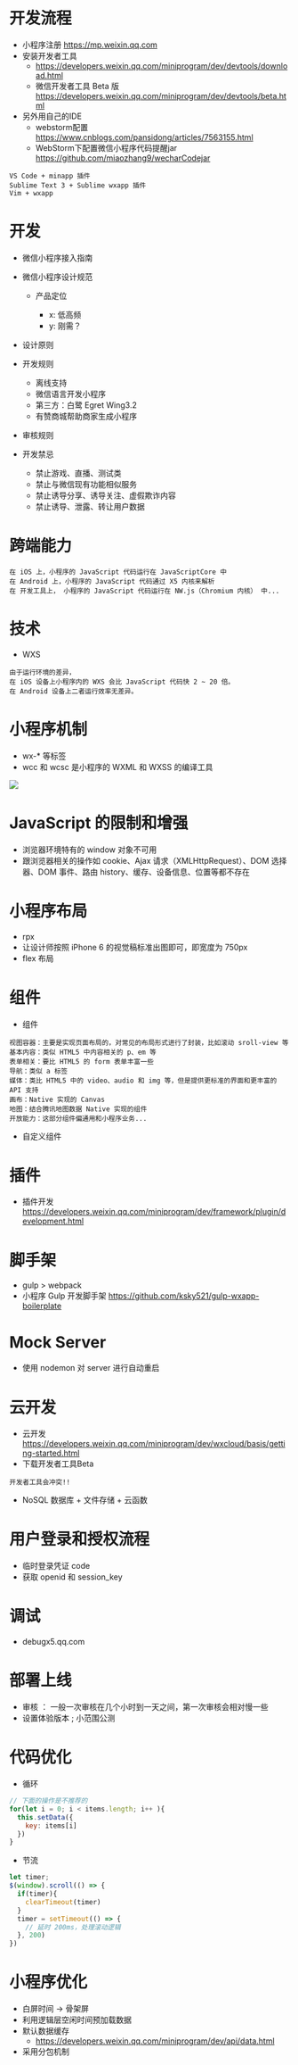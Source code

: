 # 开发流程

- 小程序注册 https://mp.weixin.qq.com
- 安装开发者工具 
  - https://developers.weixin.qq.com/miniprogram/dev/devtools/download.html
  - 微信开发者工具 Beta 版  https://developers.weixin.qq.com/miniprogram/dev/devtools/beta.html
- 另外用自己的IDE
  - webstorm配置 https://www.cnblogs.com/pansidong/articles/7563155.html
  - WebStorm下配置微信小程序代码提醒jar https://github.com/miaozhang9/wecharCodejar
  
```
VS Code + minapp 插件
Sublime Text 3 + Sublime wxapp 插件
Vim + wxapp
```

# 开发

- 微信小程序接入指南

- 微信小程序设计规范

  - 产品定位

    - x: 低高频
    - y: 刚需？

- 设计原则
- 开发规则
  - 离线支持
  - 微信语言开发小程序
  - 第三方：白鹭 Egret Wing3.2
  - 有赞商城帮助商家生成小程序

- 审核规则
- 开发禁忌
    - 禁止游戏、直播、测试类
    - 禁止与微信现有功能相似服务
    - 禁止诱导分享、诱导关注、虚假欺诈内容
    - 禁止诱导、泄露、转让用户数据

# 跨端能力

```
在 iOS 上，小程序的 JavaScript 代码运行在 JavaScriptCore 中
在 Android 上，小程序的 JavaScript 代码通过 X5 内核来解析
在 开发工具上， 小程序的 JavaScript 代码运行在 NW.js（Chromium 内核） 中...
```

# 技术

- WXS

```
由于运行环境的差异，
在 iOS 设备上小程序内的 WXS 会比 JavaScript 代码快 2 ~ 20 倍。
在 Android 设备上二者运行效率无差异。
```

# 小程序机制

- wx-* 等标签
- wcc 和 wcsc 是小程序的 WXML 和 WXSS 的编译工具

![](https://user-gold-cdn.xitu.io/2018/8/13/165313e72ea7a43a?imageView2/0/w/1280/h/960/format/webp/ignore-error/1)

# JavaScript 的限制和增强

- 浏览器环境特有的 window 对象不可用
- 跟浏览器相关的操作如 cookie、Ajax 请求（XMLHttpRequest）、DOM 选择器、DOM 事件、路由 history、缓存、设备信息、位置等都不存在

# 小程序布局

- rpx
- 让设计师按照 iPhone 6 的视觉稿标准出图即可，即宽度为 750px
- flex 布局

# 组件

- 组件

```
视图容器：主要是实现页面布局的，对常见的布局形式进行了封装，比如滚动 sroll-view 等
基本内容：类似 HTML5 中内容相关的 p、em 等
表单相关：要比 HTML5 的 form 表单丰富一些
导航：类似 a 标签
媒体：类比 HTML5 中的 video、audio 和 img 等，但是提供更标准的界面和更丰富的 API 支持
画布：Native 实现的 Canvas
地图：结合腾讯地图数据 Native 实现的组件
开放能力：这部分组件偏通用和小程序业务...
```

- 自定义组件

# 插件

- 插件开发 https://developers.weixin.qq.com/miniprogram/dev/framework/plugin/development.html

# 脚手架

- gulp > webpack
- 小程序 Gulp 开发脚手架 https://github.com/ksky521/gulp-wxapp-boilerplate

# Mock Server

- 使用 nodemon 对 server 进行自动重启

# 云开发

- 云开发 https://developers.weixin.qq.com/miniprogram/dev/wxcloud/basis/getting-started.html
- 下载开发者工具Beta

```
开发者工具会冲突!!
```

- NoSQL 数据库 + 文件存储 + 云函数

# 用户登录和授权流程

- 临时登录凭证 code
- 获取 openid 和 session_key

# 调试

- debugx5.qq.com

# 部署上线 

- 审核 ： 一般一次审核在几个小时到一天之间，第一次审核会相对慢一些
- 设置体验版本 ; 小范围公测

# 代码优化

- 循环 

```js
// 下面的操作是不推荐的
for(let i = 0; i < items.length; i++ ){
  this.setData({
    key: items[i]
  })
}
```

- 节流

```js
let timer;
$(window).scroll(() => {
  if(timer){
    clearTimeout(timer)
  }
  timer = setTimeout(() => {
    // 延时 200ms，处理滚动逻辑
  }, 200)
})
```

# 小程序优化

- 白屏时间 -> 骨架屏
- 利用逻辑层空闲时间预加载数据
- 默认数据缓存
  - https://developers.weixin.qq.com/miniprogram/dev/api/data.html
- 采用分包机制